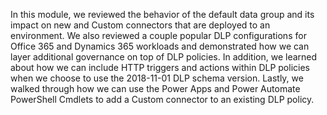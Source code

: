 In this module, we reviewed the behavior of the default data group and
its impact on new and Custom connectors that are deployed to an
environment. We also reviewed a couple popular DLP configurations for
Office 365 and Dynamics 365 workloads and demonstrated how we can layer
additional governance on top of DLP policies. In addition, we learned
about how we can include HTTP triggers and actions within DLP policies
when we choose to use the 2018-11-01 DLP schema version. Lastly, we
walked through how we can use the Power Apps and Power Automate
PowerShell Cmdlets to add a Custom connector to an existing DLP policy.
